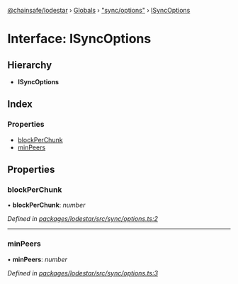 [@chainsafe/lodestar](../README.md) › [Globals](../globals.md) › ["sync/options"](../modules/_sync_options_.md) › [ISyncOptions](_sync_options_.isyncoptions.md)

# Interface: ISyncOptions

## Hierarchy

* **ISyncOptions**

## Index

### Properties

* [blockPerChunk](_sync_options_.isyncoptions.md#blockperchunk)
* [minPeers](_sync_options_.isyncoptions.md#minpeers)

## Properties

###  blockPerChunk

• **blockPerChunk**: *number*

*Defined in [packages/lodestar/src/sync/options.ts:2](https://github.com/ChainSafe/lodestar/blob/40c050469/packages/lodestar/src/sync/options.ts#L2)*

___

###  minPeers

• **minPeers**: *number*

*Defined in [packages/lodestar/src/sync/options.ts:3](https://github.com/ChainSafe/lodestar/blob/40c050469/packages/lodestar/src/sync/options.ts#L3)*
